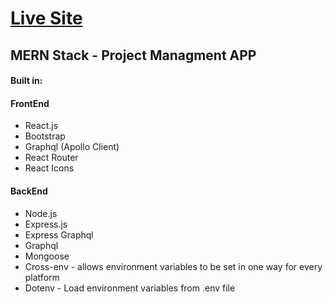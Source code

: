 <h1><a href="https://project-managmnet-app-graphql.herokuapp.com/"> Live Site </a></h1>

<h2>MERN Stack - Project Managment APP</h2>

<h4>Built in:</h4>
<h4>FrontEnd</h4>
<ul>
<li>React.js</li>
<li>Bootstrap</li>
<li>Graphql (Apollo Client)</li>
<li>React Router</li>
<li>React Icons</li>
</ul>

<h4>BackEnd</h4>
<ul>
<li>Node.js</i>
<li>Express.js</li>
<li>Express Graphql</li>
<li>Graphql</li>
<li>Mongoose</li>
<li>Cross-env - allows environment variables to be set in one way for every platform </li>
<li>Dotenv - Load environment variables from .env file</li>
</ul>
